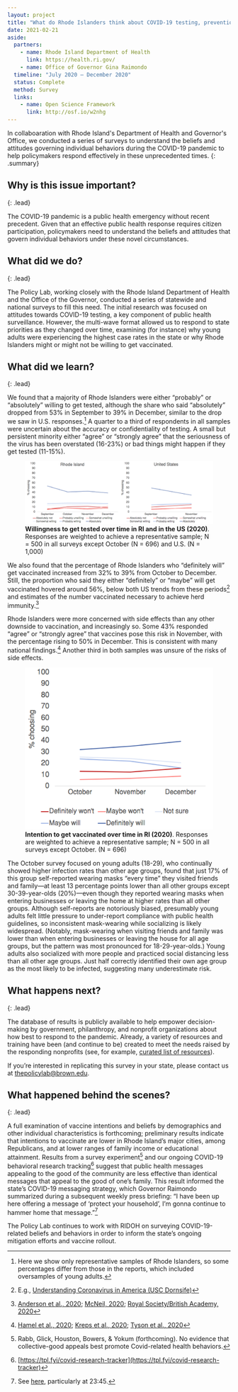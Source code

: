 ```yaml
---
layout: project
title: "What do Rhode Islanders think about COVID-19 testing, prevention, and vaccination?"
date: 2021-02-21
aside:
  partners:
    - name: Rhode Island Department of Health
      link: https://health.ri.gov/
    - name: Office of Governor Gina Raimondo
  timeline: "July 2020 – December 2020"
  status: Complete
  method: Survey
  links:
    - name: Open Science Framework
      link: http://osf.io/w2nhg
---
```


In collaboaration with Rhode Island's Department of Health and Governor's Office, we conducted a series of surveys to understand the beliefs and attitudes governing individual behaviors during the COVID-19 pandemic to help policymakers respond effectively in these unprecedented times.
{: .summary}

## Why is this issue important?
{: .lead}

The COVID-19 pandemic is a public health emergency without recent precedent. Given that an effective public health response requires citizen participation, policymakers need to understand the beliefs and attitudes that govern individual behaviors under these novel circumstances.

## What did we do?
{: .lead}

The Policy Lab, working closely with the Rhode Island Department of Health and the Office of the Governor, conducted a series of statewide and national surveys to fill this need. The initial research was focused on attitudes towards COVID-19 testing, a key component of public health surveillance. However, the multi-wave format allowed us to respond to state priorities as they changed over time, examining (for instance) why young adults were experiencing the highest case rates in the state or why  Rhode Islanders might or might not be willing to get vaccinated.

## What did we learn?
{: .lead}

We found that a majority of Rhode Islanders were either “probably” or “absolutely” willing to get tested, although the share who said “absolutely” dropped from 53% in September to 39% in December, similar to the drop we saw in U.S. responses.[^1] A quarter to a third of respondents in all samples were uncertain about the accuracy or confidentiality of testing. A small but persistent minority either “agree” or “strongly agree” that the seriousness of the virus has been overstated (16-23%) or bad things might happen if they get tested (11-15%).

<figure>
  <img class="img--rwd" src="/assets/img/projects/2021-02-21-test-willingness.png" alt="Two line graphs illustrating the willingness of people to get tested over time, both in RI and across the US">
  <figcaption><b>Willingness to get tested over time in RI and in the US (2020)</b>. Responses are weighted to achieve a representative sample; N = 500 in all surveys except October (N = 696) and U.S. (N = 1,000)</figcaption>
</figure>

We also found that the percentage of Rhode Islanders who “definitely will” get vaccinated increased from 32% to 39% from October to December. Still, the proportion who said they either “definitely” or “maybe” will get vaccinated hovered around 56%, below both US trends from these periods[^2] and estimates of the number vaccinated necessary to achieve herd immunity.[^3]

Rhode Islanders were more concerned with side effects than any other downside to vaccination, and increasingly so. Some 43% responded “agree” or “strongly agree” that vaccines pose this risk in November, with the percentage rising to 50% in December. This is consistent with many national findings.[^4] Another third in both samples was unsure of the risks of side effects.

<figure class="float-right">
  <img class="img--rwd" src="/assets/img/projects/2021-02-21-vaccine-intention.png" alt="Line graph illustrating the willingness of people to get vaccinated over time in RI.">
  <figcaption><b>Intention to get vaccinated over time in RI (2020)</b>. Responses are weighted to achieve a representative sample; N = 500 in all surveys except October. (N = 696)
</figcaption>
</figure>

The October survey focused on young adults (18-29), who continually showed higher infection rates than other age groups, found that just 17% of this group self-reported wearing masks “every time” they visited friends and family—at least 13 percentage points lower than all other groups except 30-39-year-olds (20%)—even though they reported wearing masks when entering businesses or leaving the home at higher rates than all other groups. Although self-reports are notoriously biased, presumably young adults felt little pressure to under-report compliance with public health guidelines, so inconsistent mask-wearing while socializing is likely widespread. (Notably, mask-wearing when visiting friends and family was lower than when entering businesses or leaving the house for all age groups, but the pattern was most pronounced for 18-29-year-olds.) Young adults also socialized with more people and practiced social distancing less than all other age groups. Just half correctly identified their own age group as the most likely to be infected, suggesting many underestimate risk.

## What happens next?
{: .lead}

The database of results is publicly available to help empower decision-making by government, philanthropy, and nonprofit organizations about how best to respond to the pandemic. Already, a variety of resources and training have been (and continue to be) created to meet the needs raised by the responding nonprofits (see, for example, [curated list of resources](https://www.ncnonprofits.org/sites/default/files/COVIDResources210201_NCCN_OSBM.pdf)).

If you’re interested in replicating this survey in your state, please contact us at [thepolicylab@brown.edu](mailto:thepolicylab@brown.edu).

## What happened behind the scenes?
{: .lead}

A full examination of vaccine intentions and beliefs by demographics and other individual characteristics is forthcoming; preliminary results indicate that intentions to vaccinate are lower in Rhode Island’s major cities, among Republicans, and at lower ranges of family income or educational attainment. Results from a survey experiment[^5] and our ongoing COVID-19 behavioral research tracking[^6] suggest that public health messages appealing to the good of the community are less effective than identical messages that appeal to the good of one’s family. This result informed the state’s COVID-19 messaging strategy, which Governor Raimondo summarized during a subsequent weekly press briefing: “I have been up here offering a message of ‘protect your household’, I’m gonna continue to hammer home that message.”[^7]

The Policy Lab continues to work with RIDOH on surveying COVID-19-related beliefs and behaviors in order to inform the state’s ongoing mitigation efforts and vaccine rollout.


[^1]: Here we show only representative samples of Rhode Islanders, so some percentages differ from those in the reports, which included oversamples of young adults.

[^2]: E.g., [Understanding Coronavirus in America (USC Dornsife)](https://covid19pulse.usc.edu/)

[^3]: [Anderson et al., 2020](https://www.thelancet.com/article/S0140-6736(20)32318-7/fulltext); [McNeil, 2020](https://www.nytimes.com/2020/12/24/health/herd-immunity-covid-coronavirus.html); [Royal Society/British Academy, 2020](https://royalsociety.org/-/media/policy/projects/set-c/set-c-vaccine-deployment.pdf)

[^4]: [Hamel et al., 2020](https://www.kff.org/coronavirus-covid-19/report/kff-covid-19-vaccine-monitor-december-2020/); [Kreps et al., 2020](https://jamanetwork.com/journals/jamanetworkopen/article-abstract/2771872); [Tyson et al., 2020](https://www.pewresearch.org/science/2020/09/17/u-s-public-now-divided-over-whether-to-get-covid-19-vaccine/)

[^5]: Rabb, Glick, Houston, Bowers, & Yokum (forthcoming). No evidence that collective-good appeals best promote Covid-related health behaviors.

[^6]: [https://tpl.fyi/covid-research-tracker](https://tpl.fyi/covid-research-tracker)

[^7]: See [here](http://ritv.devosvideo.com/show?video=4688793baa85&apg=71865d99), particularly at 23:45.